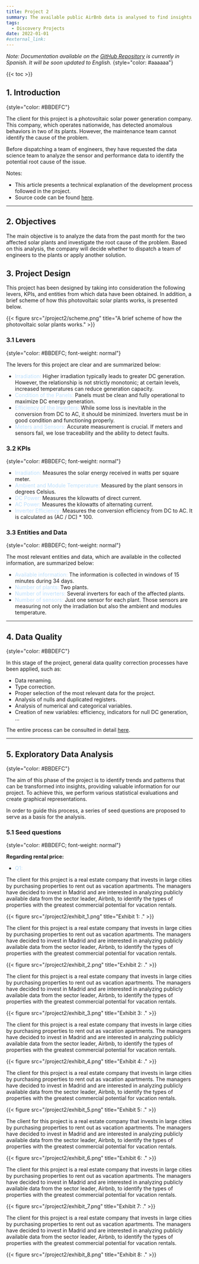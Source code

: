 ```yaml
---
title: Project 2
summary: The available public AirBnb data is analysed to find insights that can help to understand the characteristics of the vacation rental market in Madrid (Spain) and guide the team’s research work in terms of rental prices, occupancy levels and purchase prices.
tags:
  - Discovery Projects
date: 2022-01-01
#external_link:
---
```


*Note: Documentation available on the [GitHub Repository](https://github.com/pabloelt/real-estate-market-analysis-rental-vacation) is currently in Spanish. It will be soon updated to English.*
{style="color: #aaaaaa"}

{{< toc >}}

## 1. Introduction
{style="color: #BBDEFC"}

The client for this project is a photovoltaic solar power generation company. This company, which operates nationwide, has detected anomalous behaviors in two of its plants. However, the maintenance team cannot identify the cause of the problem.

Before dispatching a team of engineers, they have requested the data science team to analyze the sensor and performance data to identify the potential root cause of the issue.

Notes:

* This article presents a technical explanation of the development process followed in the project.
* Source code can be found [here](https://github.com/pabloelt/detection-inefficiencies-photovoltaic-solar-plants).

---

## 2. Objectives

The main objective is to analyze the data from the past month for the two affected solar plants and investigate the root cause of the problem. Based on this analysis, the company will decide whether to dispatch a team of engineers to the plants or apply another solution.

## 3. Project Design
This project has been designed by taking into consideration the following levers, KPIs, and entities from which data have been obtained. In addition, a brief scheme of how this photovoltaic solar plants works, is presented below.

{{< figure src="/project2/scheme.png" title="A brief scheme of how the photovoltaic solar plants works." >}}


### 3.1 Levers
{style="color: #BBDEFC; font-weight: normal"}

The levers for this project are clear and are summarized below:

* <text style='color: #BBDEFC; font-weight: normal;'>Irradiation:</text> Higher irradiation typically leads to greater DC generation. However, the relationship is not strictly monotonic; at certain levels, increased temperatures can reduce generation capacity.
* <text style='color: #BBDEFC; font-weight: normal;'>Condition of the Panels:</text> Panels must be clean and fully operational to maximize DC energy generation.
* <text style='color: #BBDEFC; font-weight: normal;'>Efficiency of the Inverters:</text> While some loss is inevitable in the conversion from DC to AC, it should be minimized. Inverters must be in good condition and functioning properly.
* <text style='color: #BBDEFC; font-weight: normal;'>Meters and Sensors:</text> Accurate measurement is crucial. If meters and sensors fail, we lose traceability and the ability to detect faults.

### 3.2 KPIs
{style="color: #BBDEFC; font-weight: normal"}

* <text style='color: #BBDEFC; font-weight: normal;'>Irradiation:</text> Measures the solar energy received in watts per square meter.
* <text style='color: #BBDEFC; font-weight: normal;'>Ambient and Module Temperature:</text> Measured by the plant sensors in degrees Celsius.
* <text style='color: #BBDEFC; font-weight: normal;'>DC Power:</text> Measures the kilowatts of direct current.
* <text style='color: #BBDEFC; font-weight: normal;'>AC Power:</text> Measures the kilowatts of alternating current.
* <text style='color: #BBDEFC; font-weight: normal;'>Inverter Efficiency:</text> Measures the conversion efficiency from DC to AC. It is calculated as (AC / DC) * 100.

### 3.3 Entities and Data
{style="color: #BBDEFC; font-weight: normal"}

The most relevant entities and data, which are available in the collected information, are summarized below:

* <text style='color: #BBDEFC; font-weight: normal;'>Available information:</text> The information is collected in windows of 15 minutes during 34 days.
* <text style='color: #BBDEFC; font-weight: normal;'>Number of plants:</text> Two plants.
* <text style='color: #BBDEFC; font-weight: normal;'>Number of inverters:</text> Several inverters for each of the affected plants.
* <text style='color: #BBDEFC; font-weight: normal;'>Number of sensors:</text> Just one sensor for each plant. Those sensors are measuring not only the irradiation but also the ambient and modules temperature.

---

## 4. Data Quality
{style="color: #BBDEFC"}

In this stage of the project, general data quality correction processes have been applied, such as:

* Data renaming.
* Type correction.
* Proper selection of the most relevant data for the project.
* Analysis of nulls and duplicated registers.
* Analysis of numerical and categorical variables.
* Creation of new variables: efficiency, indicators for null DC generation, ...

The entire process can be consulted in detail [here](https://github.com/pabloelt/detection-inefficiencies-photovoltaic-solar-plants/blob/main/Notebooks/02_Calidad%20de%20datos%20y%20creacion%20datamart%20analitico.ipynb).

---

## 5. Exploratory Data Analysis
{style="color: #BBDEFC"}

The aim of this phase of the project is to identify trends and patterns that can be transformed into insights, providing valuable information for our project. To achieve this, we perform various statistical evaluations and create graphical representations.

In order to guide this process, a series of seed questions are proposed to serve as a basis for the analysis.

### 5.1 Seed questions
{style="color: #BBDEFC; font-weight: normal"}

**Regarding rental price:**

* <text style='color: #BBDEFC; font-weight: normal;'>Q1:</text>







The client for this project is a real estate company that invests in large cities by purchasing properties to rent out as vacation apartments. The managers have decided to invest in Madrid and are interested in analyzing publicly available data from the sector leader, Airbnb, to identify the types of properties with the greatest commercial potential for vacation rentals.

{{< figure src="/project2/exhibit_1.png" title="Exhibit 1: ." >}}

The client for this project is a real estate company that invests in large cities by purchasing properties to rent out as vacation apartments. The managers have decided to invest in Madrid and are interested in analyzing publicly available data from the sector leader, Airbnb, to identify the types of properties with the greatest commercial potential for vacation rentals.

{{< figure src="/project2/exhibit_2.png" title="Exhibit 2: ." >}}

The client for this project is a real estate company that invests in large cities by purchasing properties to rent out as vacation apartments. The managers have decided to invest in Madrid and are interested in analyzing publicly available data from the sector leader, Airbnb, to identify the types of properties with the greatest commercial potential for vacation rentals.

{{< figure src="/project2/exhibit_3.png" title="Exhibit 3: ." >}}

The client for this project is a real estate company that invests in large cities by purchasing properties to rent out as vacation apartments. The managers have decided to invest in Madrid and are interested in analyzing publicly available data from the sector leader, Airbnb, to identify the types of properties with the greatest commercial potential for vacation rentals.

{{< figure src="/project2/exhibit_4.png" title="Exhibit 4: ." >}}

The client for this project is a real estate company that invests in large cities by purchasing properties to rent out as vacation apartments. The managers have decided to invest in Madrid and are interested in analyzing publicly available data from the sector leader, Airbnb, to identify the types of properties with the greatest commercial potential for vacation rentals.

{{< figure src="/project2/exhibit_5.png" title="Exhibit 5: ." >}}

The client for this project is a real estate company that invests in large cities by purchasing properties to rent out as vacation apartments. The managers have decided to invest in Madrid and are interested in analyzing publicly available data from the sector leader, Airbnb, to identify the types of properties with the greatest commercial potential for vacation rentals.

{{< figure src="/project2/exhibit_6.png" title="Exhibit 6: ." >}}

The client for this project is a real estate company that invests in large cities by purchasing properties to rent out as vacation apartments. The managers have decided to invest in Madrid and are interested in analyzing publicly available data from the sector leader, Airbnb, to identify the types of properties with the greatest commercial potential for vacation rentals.

{{< figure src="/project2/exhibit_7.png" title="Exhibit 7: ." >}}

The client for this project is a real estate company that invests in large cities by purchasing properties to rent out as vacation apartments. The managers have decided to invest in Madrid and are interested in analyzing publicly available data from the sector leader, Airbnb, to identify the types of properties with the greatest commercial potential for vacation rentals.

{{< figure src="/project2/exhibit_8.png" title="Exhibit 8: ." >}}